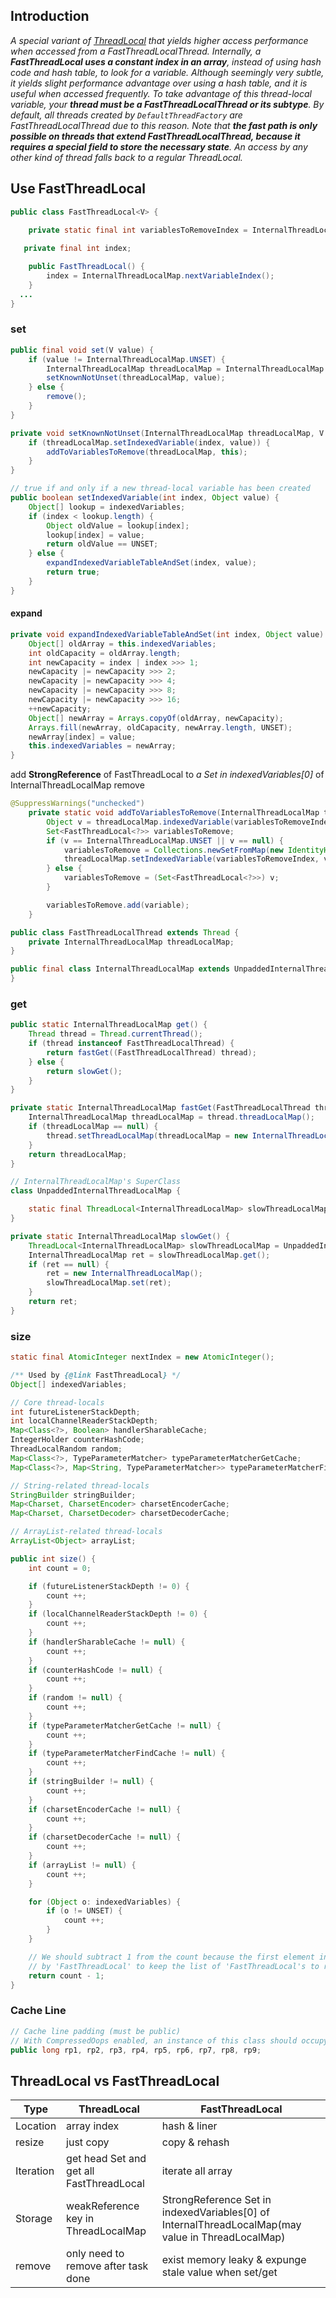 

## Introduction

*A special variant of [ThreadLocal](/docs/CS/Java/JDK/Concurrency/ThreadLocal.md) that yields higher access performance when accessed from a FastThreadLocalThread.*
*Internally, a **FastThreadLocal uses a constant index in an array**, instead of using hash code and hash table, to look for a variable. Although seemingly very subtle, it yields slight performance advantage over using a hash table, and it is useful when accessed frequently.*
*To take advantage of this thread-local variable, your **thread must be a FastThreadLocalThread or its subtype**. By default, all threads created by `DefaultThreadFactory` are FastThreadLocalThread due to this reason.*
*Note that **the fast path is only possible on threads that extend FastThreadLocalThread, because it requires a special field to store the necessary state**. An access by any other kind of thread falls back to a regular ThreadLocal.*



## Use FastThreadLocal

```java
public class FastThreadLocal<V> {

    private static final int variablesToRemoveIndex = InternalThreadLocalMap.nextVariableIndex();
  
   private final int index;

    public FastThreadLocal() {
        index = InternalThreadLocalMap.nextVariableIndex();
    }
  ...
}
```



### set

```java
public final void set(V value) {
    if (value != InternalThreadLocalMap.UNSET) {
        InternalThreadLocalMap threadLocalMap = InternalThreadLocalMap.get();
        setKnownNotUnset(threadLocalMap, value);
    } else {
        remove();
    }
}

private void setKnownNotUnset(InternalThreadLocalMap threadLocalMap, V value) {
    if (threadLocalMap.setIndexedVariable(index, value)) {
        addToVariablesToRemove(threadLocalMap, this);
    }
}

// true if and only if a new thread-local variable has been created
public boolean setIndexedVariable(int index, Object value) {
    Object[] lookup = indexedVariables;
    if (index < lookup.length) {
        Object oldValue = lookup[index];
        lookup[index] = value;
        return oldValue == UNSET;
    } else {
        expandIndexedVariableTableAndSet(index, value);
        return true;
    }
}
```



#### expand

```java
private void expandIndexedVariableTableAndSet(int index, Object value) {
    Object[] oldArray = this.indexedVariables;
    int oldCapacity = oldArray.length;
    int newCapacity = index | index >>> 1;
    newCapacity |= newCapacity >>> 2;
    newCapacity |= newCapacity >>> 4;
    newCapacity |= newCapacity >>> 8;
    newCapacity |= newCapacity >>> 16;
    ++newCapacity;
    Object[] newArray = Arrays.copyOf(oldArray, newCapacity);
    Arrays.fill(newArray, oldCapacity, newArray.length, UNSET);
    newArray[index] = value;
    this.indexedVariables = newArray;
}
```



add **StrongReference** of FastThreadLocal to *a Set in indexedVariables[0]* of InternalThreadLocalMap remove

```java
@SuppressWarnings("unchecked")
    private static void addToVariablesToRemove(InternalThreadLocalMap threadLocalMap, FastThreadLocal<?> variable) {
        Object v = threadLocalMap.indexedVariable(variablesToRemoveIndex);
        Set<FastThreadLocal<?>> variablesToRemove;
        if (v == InternalThreadLocalMap.UNSET || v == null) {
            variablesToRemove = Collections.newSetFromMap(new IdentityHashMap<FastThreadLocal<?>, Boolean>());
            threadLocalMap.setIndexedVariable(variablesToRemoveIndex, variablesToRemove);
        } else {
            variablesToRemove = (Set<FastThreadLocal<?>>) v;
        }

        variablesToRemove.add(variable);
    }
```



```java
public class FastThreadLocalThread extends Thread {
    private InternalThreadLocalMap threadLocalMap;
}

public final class InternalThreadLocalMap extends UnpaddedInternalThreadLocalMap {
}
```



### get

```java
public static InternalThreadLocalMap get() {
    Thread thread = Thread.currentThread();
    if (thread instanceof FastThreadLocalThread) {
        return fastGet((FastThreadLocalThread) thread);
    } else {
        return slowGet();
    }
}

private static InternalThreadLocalMap fastGet(FastThreadLocalThread thread) {
    InternalThreadLocalMap threadLocalMap = thread.threadLocalMap();
    if (threadLocalMap == null) {
        thread.setThreadLocalMap(threadLocalMap = new InternalThreadLocalMap());
    }
    return threadLocalMap;
}

// InternalThreadLocalMap's SuperClass
class UnpaddedInternalThreadLocalMap {

    static final ThreadLocal<InternalThreadLocalMap> slowThreadLocalMap = new ThreadLocal<InternalThreadLocalMap>();
}

private static InternalThreadLocalMap slowGet() {
    ThreadLocal<InternalThreadLocalMap> slowThreadLocalMap = UnpaddedInternalThreadLocalMap.slowThreadLocalMap;
    InternalThreadLocalMap ret = slowThreadLocalMap.get();
    if (ret == null) {
        ret = new InternalThreadLocalMap();
        slowThreadLocalMap.set(ret);
    }
    return ret;
}
```



### size

```java
static final AtomicInteger nextIndex = new AtomicInteger();

/** Used by {@link FastThreadLocal} */
Object[] indexedVariables;

// Core thread-locals
int futureListenerStackDepth;
int localChannelReaderStackDepth;
Map<Class<?>, Boolean> handlerSharableCache;
IntegerHolder counterHashCode;
ThreadLocalRandom random;
Map<Class<?>, TypeParameterMatcher> typeParameterMatcherGetCache;
Map<Class<?>, Map<String, TypeParameterMatcher>> typeParameterMatcherFindCache;

// String-related thread-locals
StringBuilder stringBuilder;
Map<Charset, CharsetEncoder> charsetEncoderCache;
Map<Charset, CharsetDecoder> charsetDecoderCache;

// ArrayList-related thread-locals
ArrayList<Object> arrayList;

public int size() {
    int count = 0;

    if (futureListenerStackDepth != 0) {
        count ++;
    }
    if (localChannelReaderStackDepth != 0) {
        count ++;
    }
    if (handlerSharableCache != null) {
        count ++;
    }
    if (counterHashCode != null) {
        count ++;
    }
    if (random != null) {
        count ++;
    }
    if (typeParameterMatcherGetCache != null) {
        count ++;
    }
    if (typeParameterMatcherFindCache != null) {
        count ++;
    }
    if (stringBuilder != null) {
        count ++;
    }
    if (charsetEncoderCache != null) {
        count ++;
    }
    if (charsetDecoderCache != null) {
        count ++;
    }
    if (arrayList != null) {
        count ++;
    }

    for (Object o: indexedVariables) {
        if (o != UNSET) {
            count ++;
        }
    }

    // We should subtract 1 from the count because the first element in 'indexedVariables' is reserved
    // by 'FastThreadLocal' to keep the list of 'FastThreadLocal's to remove on 'FastThreadLocal.removeAll()'.
    return count - 1;
}
```



### Cache Line

```java
// Cache line padding (must be public)
// With CompressedOops enabled, an instance of this class should occupy at least 128 bytes.
public long rp1, rp2, rp3, rp4, rp5, rp6, rp7, rp8, rp9;
```





## ThreadLocal vs FastThreadLocal

| Type | ThreadLocal | FastThreadLocal |
| --- | --- | --- |
| Location | array index | hash & liner |
| resize | just copy | copy & rehash |
| Iteration | get head Set and get all FastThreadLocal | iterate all array |
| Storage | weakReference key in ThreadLocalMap | StrongReference Set in  indexedVariables[0] of InternalThreadLocalMap(may value in ThreadLocalMap) |
| remove | only need to remove after task done | exist memory leaky & expunge stale value when set/get |
